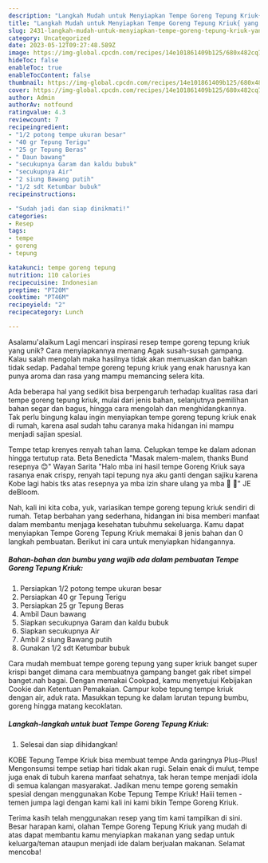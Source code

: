 ```yaml
---
description: "Langkah Mudah untuk Menyiapkan Tempe Goreng Tepung Kriuk{ yang Menggugah Selera"
title: "Langkah Mudah untuk Menyiapkan Tempe Goreng Tepung Kriuk{ yang Menggugah Selera"
slug: 2431-langkah-mudah-untuk-menyiapkan-tempe-goreng-tepung-kriuk-yang-menggugah-selera
category: Uncategorized
date: 2023-05-12T09:27:48.589Z
image: https://img-global.cpcdn.com/recipes/14e101861409b125/680x482cq70/tempe-goreng-tepung-kriuk-foto-resep-utama.jpg
hideToc: false
enableToc: true
enableTocContent: false
thumbnail: https://img-global.cpcdn.com/recipes/14e101861409b125/680x482cq70/tempe-goreng-tepung-kriuk-foto-resep-utama.jpg
cover: https://img-global.cpcdn.com/recipes/14e101861409b125/680x482cq70/tempe-goreng-tepung-kriuk-foto-resep-utama.jpg
author: Admin
authorAv: notfound
ratingvalue: 4.3
reviewcount: 7
recipeingredient:
- "1/2 potong tempe ukuran besar"
- "40 gr Tepung Terigu"
- "25 gr Tepung Beras"
- " Daun bawang"
- "secukupnya Garam dan kaldu bubuk"
- "secukupnya Air"
- "2 siung Bawang putih"
- "1/2 sdt Ketumbar bubuk"
recipeinstructions:

- "Sudah jadi dan siap dinikmati!"
categories:
- Resep
tags:
- tempe
- goreng
- tepung

katakunci: tempe goreng tepung 
nutrition: 110 calories
recipecuisine: Indonesian
preptime: "PT20M"
cooktime: "PT46M"
recipeyield: "2"
recipecategory: Lunch

---
```



Asalamu'alaikum Lagi mencari inspirasi resep tempe goreng tepung kriuk yang unik? Cara menyiapkannya memang Agak susah-susah gampang. Kalau salah mengolah maka hasilnya tidak akan memuaskan dan bahkan tidak sedap. Padahal tempe goreng tepung kriuk yang enak harusnya kan punya aroma dan rasa yang mampu memancing selera kita.


Ada beberapa hal yang sedikit bisa berpengaruh terhadap kualitas rasa dari tempe goreng tepung kriuk, mulai dari jenis bahan, selanjutnya pemilihan bahan segar dan bagus, hingga cara mengolah dan menghidangkannya. Tak perlu bingung kalau ingin menyiapkan tempe goreng tepung kriuk enak di rumah, karena asal sudah tahu caranya maka hidangan ini mampu menjadi sajian spesial.

Tempe tetap krenyes renyah tahan lama. Celupkan tempe ke dalam adonan hingga tertutup rata. Beta Benedicta &#34;Masak malem-malem, thanks Bund resepnya 😊&#34; Wayan Sarita &#34;Halo mba ini hasil tempe Goreng Kriuk saya rasanya enak crispy, renyah tapi tepung nya aku ganti dengan sajiku karena Kobe lagi habis tks atas resepnya ya mba izin share ulang ya mba 🙏 🙌&#34; JE deBloom.


Nah, kali ini kita coba, yuk, variasikan tempe goreng tepung kriuk sendiri di rumah. Tetap berbahan yang sederhana, hidangan ini bisa memberi manfaat dalam membantu menjaga kesehatan tubuhmu sekeluarga. Kamu dapat menyiapkan Tempe Goreng Tepung Kriuk memakai 8 jenis bahan dan 0 langkah pembuatan. Berikut ini cara untuk menyiapkan hidangannya.

<!--inarticleads1-->

##### Bahan-bahan dan bumbu yang wajib ada dalam pembuatan Tempe Goreng Tepung Kriuk:

1. Persiapkan 1/2 potong tempe ukuran besar
1. Persiapkan 40 gr Tepung Terigu
1. Persiapkan 25 gr Tepung Beras
1. Ambil  Daun bawang
1. Siapkan secukupnya Garam dan kaldu bubuk
1. Siapkan secukupnya Air
1. Ambil 2 siung Bawang putih
1. Gunakan 1/2 sdt Ketumbar bubuk


Cara mudah membuat tempe goreng tepung yang super kriuk banget super krispi banget dimana cara membuatnya gampang banget gak ribet simpel banget.nah bagai. Dengan memakai Cookpad, kamu menyetujui Kebijakan Cookie dan Ketentuan Pemakaian. Campur kobe tepung tempe kriuk dengan air, aduk rata. Masukkan tepung ke dalam larutan tepung bumbu, goreng hingga matang kecoklatan. 

<!--inarticleads2-->

##### Langkah-langkah untuk buat Tempe Goreng Tepung Kriuk:


1. Selesai dan siap dihidangkan!

KOBE Tepung Tempe Kriuk bisa membuat tempe Anda garingnya Plus-Plus! Mengonsumsi tempe setiap hari tidak akan rugi. Selain enak di mulut, tempe juga enak di tubuh karena manfaat sehatnya, tak heran tempe menjadi idola di semua kalangan masyarakat. Jadikan menu tempe goreng semakin spesial dengan menggunakan Kobe Tepung Tempe Kriuk! Haiii temen -temen jumpa lagi dengan kami kali ini kami bikin Tempe Goreng Kriuk. 

Terima kasih telah menggunakan resep yang tim kami tampilkan di sini. Besar harapan kami, olahan Tempe Goreng Tepung Kriuk yang mudah di atas dapat membantu kamu menyiapkan makanan yang sedap untuk keluarga/teman ataupun menjadi ide dalam berjualan makanan. Selamat mencoba!
